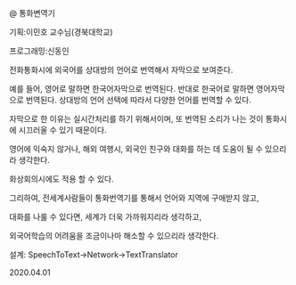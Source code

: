 @ 통화변역기

기획:이민호 교수님(경북대학교)

프로그래밍:신동인

전화통화시에 외국어를 상대방의 언어로 번역해서 자막으로 보여준다.

예를 들어, 영어로 말하면 한국어자막으로 번역된다. 
반대로 한국어로 말하면 영어자막으로 번역된다.
상대방의 언어 선택에 따라서 다양한 언어를 번역할 수 있다.

자막으로 한 이유는 실시간처리를 하기 위해서이며, 
또 번역된 소리가 나는 것이 통화시에 시끄러울 수 있기 때문이다.

영어에 익숙지 않거나, 해외 여행시, 
외국인 친구와 대화를 하는 데 도움이 될 수 있으리라 생각한다.

화상회의시에도 적용 할 수 있다.

그리하여, 전세계사람들이 통화번역기를 통해서 언어와 지역에 구애받지 않고,

대화를 나룰 수 있다면, 세계가 더욱 가까워지리라 생각하고,

외국어학습의 어려움을 조금이나마 해소할 수 있으리라 생각한다.

설계: SpeechToText->Network->TextTranslator

2020.04.01
